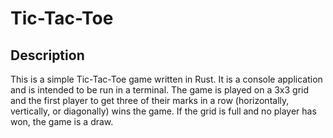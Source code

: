 # Tic-Tac-Toe

## Description
This is a simple Tic-Tac-Toe game written in Rust. 
It is a console application and is intended to be run in a terminal. 
The game is played on a 3x3 grid and the first player to get three of their marks in a row 
(horizontally, vertically, or diagonally) wins the game. 
If the grid is full and no player has won, the game is a draw.
